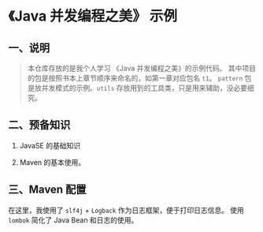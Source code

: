 # 《Java 并发编程之美》 示例
## 一、说明
> 本仓库存放的是我个人学习 《Java 并发编程之美》的示例代码。
> 其中项目的包是按照书本上章节顺序来命名的，如第一章对应包名 `t1`。
>`pattern` 包是放并发模式的示例。`utils` 存放用到的工具类，只是用来辅助，没必要细究。

## 二、预备知识
1. JavaSE 的基础知识

2. Maven 的基本使用。


## 三、Maven 配置
在这里，我使用了 `slf4j` + `Logback` 作为日志框架，便于打印日志信息。
使用 `lombok` 简化了 Java Bean 和日志的使用。   
